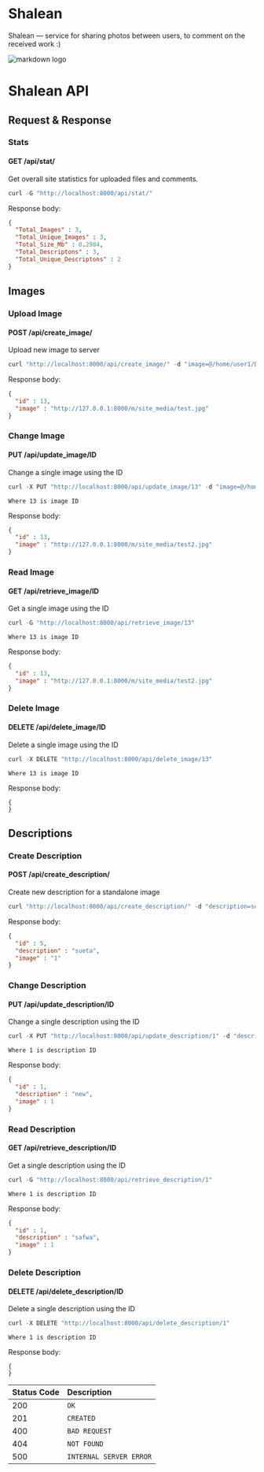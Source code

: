 # Shalean

Shalean — service for sharing photos between users, to comment on the received work :)

![markdown logo](https://i.ibb.co/BCV3Bn0/chrome-n3-CNx-U7j-IQ.jpg)


# Shalean API

## Request & Response

### Stats
#### GET /api/stat/
  
Get overall site statistics for uploaded files and comments.

```c++
curl -G "http://localhost:8000/api/stat/"
```
     
Response body:

```json
{
  "Total_Images" : 3,
  "Total_Unique_Images" : 3,
  "Total_Size_Mb" : 0.2984,
  "Total_Descriptons" : 3,
  "Total_Unique_Descriptons" : 2
}
```

## Images

### Upload Image
#### POST /api/create_image/
  
Upload new image to server

```c++
curl "http://localhost:8000/api/create_image/" -d "image=@/home/user1/Desktop/test.jpg"
```
     
Response body:

```json
{
  "id" : 13,
  "image" : "http://127.0.0.1:8000/m/site_media/test.jpg"
}
```
    
### Change Image
#### PUT /api/update_image/ID
  
Change a single image using the ID

```c++
curl -X PUT "http://localhost:8000/api/update_image/13" -d "image=@/home/user1/Desktop/test2.jpg"
```
     
`Where 13 is image ID`
  
Response body:

```json
{
  "id" : 13,
  "image" : "http://127.0.0.1:8000/m/site_media/test2.jpg"
}
```
        
### Read Image
#### GET /api/retrieve_image/ID
  
Get a single image using the ID

```c++
curl -G "http://localhost:8000/api/retrieve_image/13"
```
     
`Where 13 is image ID`
  
Response body:

```json
{
  "id" : 13,
  "image" : "http://127.0.0.1:8000/m/site_media/test2.jpg"
}
```
    
### Delete Image
#### DELETE /api/delete_image/ID
  
Delete a single image using the ID

```c++
curl -X DELETE "http://localhost:8000/api/delete_image/13"
```
     
`Where 13 is image ID`
  
Response body:

    {
    }
    
## Descriptions

### Create Description
#### POST /api/create_description/
  
Create new description for a standalone image

```c++
curl "http://localhost:8000/api/create_description/" -d "description=sueta&image=1"
```
     
Response body:

```json
{
  "id" : 5,
  "description" : "sueta",
  "image" : "1"
}
```
    
### Change Description
#### PUT /api/update_description/ID
  
Change a single description using the ID

```c++
curl -X PUT "http://localhost:8000/api/update_description/1" -d "description=new"  
```

`Where 1 is description ID`
  
Response body:

```json
{
  "id" : 1,
  "description" : "new",
  "image" : 1
}
```
        
### Read Description
#### GET /api/retrieve_description/ID
  
Get a single description using the ID

```c++
curl -G "http://localhost:8000/api/retrieve_description/1"
```

`Where 1 is description ID`
  
Response body:

```json
{
  "id" : 1,
  "description" : "safwa",
  "image" : 1
}
```
    
### Delete Description
#### DELETE /api/delete_description/ID
  
Delete a single description using the ID

```c++
curl -X DELETE "http://localhost:8000/api/delete_description/1"
```

`Where 1 is description ID`
  
Response body:

    {
    }
    

| Status Code | Description |
| :--- | :--- |
| 200 | `OK` |
| 201 | `CREATED` |
| 400 | `BAD REQUEST` |
| 404 | `NOT FOUND` |
| 500 | `INTERNAL SERVER ERROR` |
